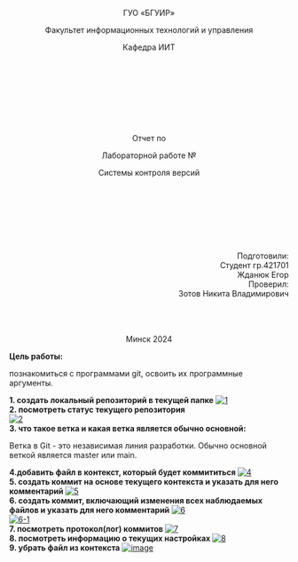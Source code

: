 <p align="center">
ГУО «БГУИР»
</p>
<p align="center">
Факультет информационных технологий и управления
</p>
<p align="center">
Кафедра ИИТ
</p>
<br><br><br><br><br><br><br>
<p align="center">Отчет по</p>
<p align="center">Лабораторной работе №</p>
<p align="center">Системы контроля версий</p>
<br><br><br><br><br><br><br>
<div align="right">Подготовили:</div>
                                                                                                    <div align="right">Студент гр.421701</div>
<div align="right">Жданюк Егор</div>
<div align="right">Проверил:</div>
<div align="right">Зотов Никита Владимирович</div>
<br><br><br>
<p align="center">Минск 2024</p>
<b>Цель работы:</b><p> познакомиться с программами git, освоить их программные аргументы.</p>
<b>1.	создать локальный репозиторий в текущей папке</b>
<a href="https://ibb.co/zfx3nLH"><img src="https://i.ibb.co/ry0B7Lf/1.png" alt="1" border="0"></a><br>
<b>2.	посмотреть статус текущего репозитория</b><br>
<a href="https://ibb.co/JcWzY9y"><img src="https://i.ibb.co/0npf0xF/2.png" alt="2" border="0"></a><br>
<b>3. что такое ветка и какая ветка является обычно основной:</b>
<p>Ветка в Git - это независимая линия разработки. Обычно основной веткой является master или main.</p>
<b>4.добавить файл в контекст, который будет коммититься </b>
<a href="https://ibb.co/mcSfdP4"><img src="https://i.ibb.co/LZvVBs1/4.png" alt="4" border="0"></a><br>
<b>5. создать коммит на основе текущего контекста и указать для него комментарий </b>
<a href="https://ibb.co/xYJ17cf"><img src="https://i.ibb.co/LrnxZqJ/5.png" alt="5" border="0"></a><br>
<b>6. создать коммит, включающий изменения всех наблюдаемых файлов и указать для него комментарий</b>
<a href="https://ibb.co/cybLSY4"><img src="https://i.ibb.co/CwJ23PR/6.png" alt="6" border="0"></a><br /><a target='_blank' href='https://ru.imgbb.com/'></a>
<a href="https://ibb.co/Vp4nkJC"><img src="https://i.ibb.co/rfr8XFp/6-1.png" alt="6-1" border="0"></a><br>
<b>7. посмотреть протокол(лог) коммитов </b>
<a href="https://ibb.co/YyG9hSj"><img src="https://i.ibb.co/3MHXcbh/7.png" alt="7" border="0"></a><br>
<b>8. посмотреть информацию о текущих настройках </b>
<a href="https://ibb.co/82pWJQB"><img src="https://i.ibb.co/bLZSxG3/8.png" alt="8" border="0"></a><br>
<b>9. убрать файл из контекста</b>
<a href="https://ibb.co/YhhMvhc"><img src="https://i.ibb.co/bXXZpXs/image.png" alt="image" border="0"></a><br /><a target='_blank' href='https://ru.imgbb.com/'></a><br />
